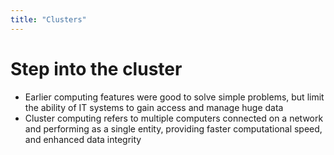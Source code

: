 ```yaml
---
title: "Clusters"
---
```

# Step into the cluster
* Earlier computing features were good to solve simple problems, but limit the ability of IT systems to gain access and manage huge data
* Cluster computing refers to multiple computers connected on a network and performing as a single entity, providing faster computational speed, and enhanced data integrity

